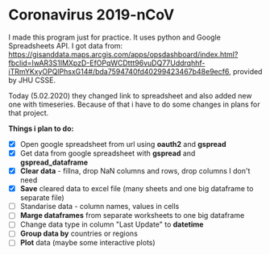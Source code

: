 # Coronavirus 2019-nCoV

I made this program just for practice. It uses python and Google Spreadsheets API. I got data from: https://gisanddata.maps.arcgis.com/apps/opsdashboard/index.html?fbclid=IwAR3S1IMXpzD-EfOPqWCDttt96vuDQ77Uddrqhhf-iTRmYKxyOPQlPhsxG14#/bda7594740fd40299423467b48e9ecf6, provided by JHU CSSE.

Today (5.02.2020) they changed link to spreadsheet and also added new one with timeseries. Because of that i have to do  some changes in plans for that project.

**Things i plan to do:**
- [x] Open google spreadsheet from url using **oauth2** and **gspread**
- [x] Get data from google spreadsheet with **gspread** and **gspread_dataframe**
- [x] **Clear data** - fillna, drop NaN columns and rows, drop columns I don't need
- [x] **Save** cleared data to excel file (many sheets and one big dataframe to separate file)
- [ ] Standarise data - column names, values in cells
- [ ] **Marge dataframes** from separate worksheets to one big dataframe
- [ ] Change data type in column "Last Update" to **datetime**
- [ ] **Group data by** countries or regions
- [ ] **Plot** data (maybe some interactive plots)
